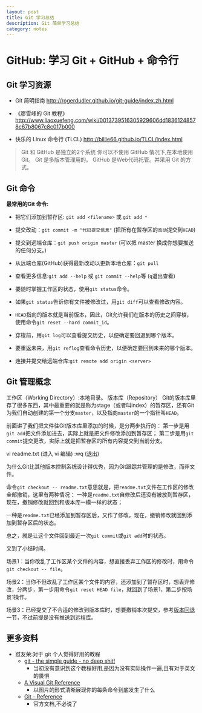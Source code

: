 ```yaml
---
layout: post
title: Git 学习总结
description: Git 简单学习总结
category: notes
---
```


# GitHub: 学习 Git + GitHub + 命令行


## Git 学习资源
* Git 简明指南
http://rogerdudler.github.io/git-guide/index.zh.html

* 《廖雪峰的 Git 教程》
http://www.liaoxuefeng.com/wiki/0013739516305929606dd18361248578c67b8067c8c017b000

* 快乐的 Linux 命令行 (TLCL)
http://billie66.github.io/TLCL/index.html

>Git 和 GitHub 是独立的2个系统
你可以不使用 GitHub 情况下,在本地使用 Git。
Git 是多版本管理用的。
GitHub 是Web代码托管。并采用 Git 的方式。

## Git 命令

**最常用的Git 命令:**

* 把它们添加到暂存区: `git add <filename>` 或 `git add * `
* 提交改动：`git commit -m "代码提交信息"` (把所有在暂存区的`改动`提交到`HEAD`)
* 提交到远端仓库：`git push origin master` (可以把 master 换成你想要推送的任何分支。)
* 从远端仓库(GitHub)获得最新改动以更新本地仓库：`git pull`
* 查看更多信息:`git add --help` 或 `git commit --help`等 (`q`退出查看)
* 要随时掌握工作区的状态，使用`git status`命令。
* 如果`git status`告诉你有文件被修改过，用`git diff`可以查看修改内容。


* `HEAD`指向的版本就是当前版本，因此，Git允许我们在版本的历史之间穿梭，使用命令`git reset --hard commit_id`。

* 穿梭前，用`git log`可以查看提交历史，以便确定要回退到哪个版本。
* 要重返未来，用`git reflog`查看命令历史，以便确定要回到未来的哪个版本。
* 连接并提交给远端仓库:`git remote add origin <server>`    

## Git 管理概念
工作区（Working Directory）:本地目录。
版本库（Repository）
Git的版本库里存了很多东西，其中最重要的就是称为stage（或者叫index）的暂存区，还有Git为我们自动创建的第一个分支`master`，以及指向`master`的一个指针叫`HEAD`。

前面讲了我们把文件往Git版本库里添加的时候，是分两步执行的：
第一步是用`git add`把文件添加进去，实际上就是把文件修改添加到暂存区；
第二步是用`git commit`提交更改，实际上就是把暂存区的所有内容提交到当前分支。


vi readme.txt (进入 vi 编辑)
:wq (退出)

为什么Git比其他版本控制系统设计得优秀，因为Git跟踪并管理的是修改，而非文件。


命令`git checkout -- readme.txt`意思就是，把`readme.txt`文件在工作区的修改全部撤销，这里有两种情况：
一种是`readme.txt`自修改后还没有被放到暂存区，现在，撤销修改就回到和版本库一模一样的状态；

一种是`readme.txt`已经添加到暂存区后，又作了修改，现在，撤销修改就回到添加到暂存区后的状态。

总之，就是让这个文件回到最近一次`git commit`或`git add`时的状态。

又到了小结时间。

场景1：当你改乱了工作区某个文件的内容，想直接丢弃工作区的修改时，用命令`git checkout -- file`。

场景2：当你不但改乱了工作区某个文件的内容，还添加到了暂存区时，想丢弃修改，分两步，第一步用命令`git reset HEAD file`，就回到了场景1，第二步按场景1操作。

场景3：已经提交了不合适的修改到版本库时，想要撤销本次提交，参考[版本回退](https://www.liaoxuefeng.com/wiki/0013739516305929606dd18361248578c67b8067c8c017b000/0013744142037508cf42e51debf49668810645e02887691000)一节，不过前提是没有推送到远程库。

## 更多资料
  * 怼友荣:对于 git 个人觉得好用的教程
    * [git - the simple guide - no deep shit!](https://rogerdudler.github.io/git-guide/)
      * 当初没有意识到这个教程好用,是因为没有实际操作一遍,且有对于英文的畏惧
    * [A Visual Git Reference](https://marklodato.github.io/visual-git-guide/index-en.html)
      * 以图片的形式清晰展现你的每条命令到底发生了什么
    * [Git - Reference](https://git-scm.com/docs)
      * 官方文档,不必说了


